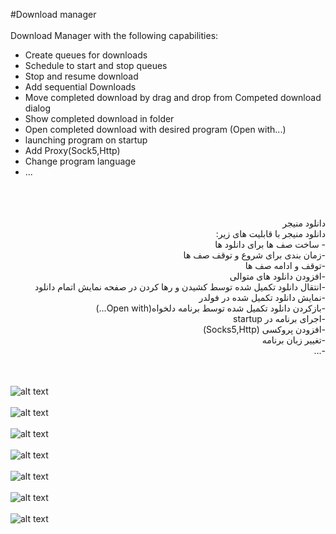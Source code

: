 #Download manager<br/>
<br/>
Download Manager with the following capabilities:<br/>
- Create queues for downloads<br/>
- Schedule to start and stop queues<br/>
- Stop and resume download<br/>
- Add sequential Downloads<br/>
- Move completed download by drag and drop from Competed download dialog<br/>
- Show completed download in folder<br/>
- Open completed download with desired program (Open with...)<br/>
- launching program on startup<br/>
- Add Proxy(Sock5,Http)<br/>
- Change program language<br/>
- ...

<br/>
<br/>
<br/>

<div dir="rtl">
دانلود منیجر<br/>
دانلود منیجر با قابلیت های زیر:<br/>
- ساخت صف ها برای دانلود ها<br/>
-زمان بندی برای شروع و توقف صف ها<br/>
-توقف و ادامه صف ها<br/>
-افزودن دانلود های متوالی<br/>
-انتقال دانلود تکمیل شده توسط کشیدن و رها کردن در صفحه نمایش اتمام دانلود<br/>
-نمایش دانلود تکمیل شده در فولدر<br/>
-بازکردن دانلود تکمیل شده توسط برنامه دلخواه(Open with...)<br/>
-اجرای برنامه در startup<br/>
-افزودن پروکسی (Socks5,Http)<br/>
-تغییر زبان برنامه<br/>
-...<br/>
</div>
<br/>
<br/>


![alt text](https://github.com/hamedshakib/New-Download-Manager/blob/develop/Images/1.jpg?raw=true)
<br/>
<br/>
![alt text](https://github.com/hamedshakib/New-Download-Manager/blob/develop/Images/2.jpg?raw=true)
<br/>
<br/>
![alt text](https://github.com/hamedshakib/New-Download-Manager/blob/develop/Images/3.jpg?raw=true)
<br/>
<br/>
![alt text](https://github.com/hamedshakib/New-Download-Manager/blob/develop/Images/4.jpg?raw=true)
<br/>
<br/>
![alt text](https://github.com/hamedshakib/New-Download-Manager/blob/develop/Images/5.jpg?raw=true)
<br/>
<br/>
![alt text](https://github.com/hamedshakib/New-Download-Manager/blob/develop/Images/6.jpg?raw=true)
<br/>
<br/>
![alt text](https://github.com/hamedshakib/New-Download-Manager/blob/develop/Images/7.jpg?raw=true)
